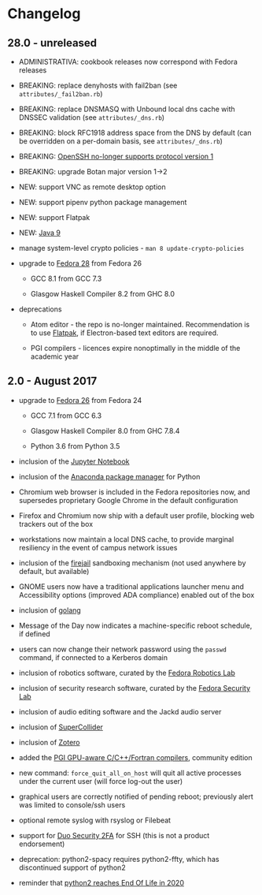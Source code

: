 Changelog
=========

28.0 - unreleased
-----------------

- ADMINISTRATIVA: cookbook releases now correspond with Fedora releases

- BREAKING: replace denyhosts with fail2ban (see `attributes/_fail2ban.rb`)

- BREAKING: replace DNSMASQ with Unbound local dns cache with DNSSEC validation (see `attributes/_dns.rb`)

- BREAKING: block RFC1918 address space from the DNS by default (can be overridden on a per-domain basis, see `attributes/_dns.rb`)

- BREAKING: [OpenSSH no-longer supports protocol version 1](https://fedoraproject.org/wiki/Changes/Remove_SSH-1_from_OpenSSH)

- BREAKING: upgrade Botan major version 1->2

- NEW: support VNC as remote desktop option

- NEW: support pipenv python package management

- NEW: support Flatpak

- NEW: [Java 9](https://fedoraproject.org/wiki/Changes/Java9TechPreview)

- manage system-level crypto policies - `man 8 update-crypto-policies`

- upgrade to [Fedora 28](https://fedoraproject.org/wiki/Releases/28/ChangeSet) from Fedora 26

  - GCC 8.1 from GCC 7.3

  - Glasgow Haskell Compiler 8.2 from GHC 8.0

- deprecations

  - Atom editor - the repo is no-longer maintained. Recommendation is to use [Flatpak](https://flathub.org/), if Electron-based text editors are required.

  - PGI compilers - licences expire nonoptimally in the middle of the academic year


2.0 - August 2017
-------------------

- upgrade to [Fedora 26](https://fedoraproject.org/wiki/Releases/26/ChangeSet) from Fedora 24

  - GCC 7.1 from GCC 6.3

  - Glasgow Haskell Compiler 8.0 from GHC 7.8.4

  - Python 3.6 from Python 3.5

- inclusion of the [Jupyter Notebook](https://jupyter.readthedocs.io/en/latest/content-quickstart.html)

- inclusion of the [Anaconda package manager](https://conda.io/docs/intro.html) for Python

- Chromium web browser is included in the Fedora repositories now, and supersedes proprietary Google Chrome in the default configuration

- Firefox and Chromium now ship with a default user profile, blocking web trackers out of the box

- workstations now maintain a local DNS cache, to provide marginal resiliency in the event of campus network issues

- inclusion of the [firejail](https://firejail.wordpress.com/) sandboxing mechanism (not used anywhere by default, but available)

- GNOME users now have a traditional applications launcher menu and Accessibility options (improved ADA compliance) enabled out of the box

- inclusion of [golang](https://golang.org/)

- Message of the Day now indicates a machine-specific reboot schedule, if defined

- users can now change their network password using the `passwd` command, if connected to a Kerberos domain

- inclusion of robotics software, curated by the [Fedora Robotics Lab](https://labs.fedoraproject.org/en/robotics/)

- inclusion of security research software, curated by the [Fedora Security Lab](https://labs.fedoraproject.org/en/security/)

- inclusion of audio editing software and the Jackd audio server

- inclusion of [SuperCollider](https://supercollider.github.io/)

- inclusion of [Zotero](https://www.zotero.org/)

- added the [PGI GPU-aware C/C++/Fortran compilers](http://www.pgroup.com/products/community.htm), community edition

- new command: `force_quit_all_on_host` will quit all active processes under the current user (will force log-out the user)

- graphical users are correctly notified of pending reboot; previously alert was limited to console/ssh users

- optional remote syslog with rsyslog or Filebeat

- support for [Duo Security 2FA](https://duo.com/docs/duounix) for SSH (this is not a product endorsement)

- deprecation: python2-spacy requires python2-ffty, which has discontinued support of python2

- reminder that [python2 reaches End Of Life in 2020](https://pythonclock.org/)
